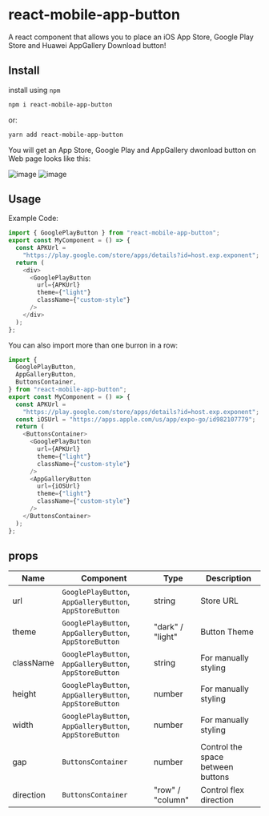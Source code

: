 # react-mobile-app-button

A react component that allows you to place an iOS App Store, Google Play Store and Huawei AppGallery Download button!

## Install

install using `npm`

```bash
npm i react-mobile-app-button
```

or:

```bash
yarn add react-mobile-app-button
```

You will get an App Store, Google Play and AppGallery dwonload button on Web page looks like this:

![image](https://user-images.githubusercontent.com/58111243/226064773-ee6d7ce3-e3cf-4a37-95d6-5e6db6c916c3.png)
![image](https://user-images.githubusercontent.com/58111243/226064822-65a6cf71-32fe-4298-b4ca-6f624f82dddf.png)

## Usage

Example Code:

```js
import { GooglePlayButton } from "react-mobile-app-button";
export const MyComponent = () => {
  const APKUrl =
    "https://play.google.com/store/apps/details?id=host.exp.exponent";
  return (
    <div>
      <GooglePlayButton
        url={APKUrl}
        theme={"light"}
        className={"custom-style"}
      />
    </div>
  );
};
```

You can also import more than one burron in a row:

```js
import {
  GooglePlayButton,
  AppGalleryButton,
  ButtonsContainer,
} from "react-mobile-app-button";
export const MyComponent = () => {
  const APKUrl =
    "https://play.google.com/store/apps/details?id=host.exp.exponent";
  const iOSUrl = "https://apps.apple.com/us/app/expo-go/id982107779";
  return (
    <ButtonsContainer>
      <GooglePlayButton
        url={APKUrl}
        theme={"light"}
        className={"custom-style"}
      />
      <AppGalleryButton
        url={iOSUrl}
        theme={"light"}
        className={"custom-style"}
      />
    </ButtonsContainer>
  );
};
```

## props

| Name      | Component                                                | Type             | Description                       |
| --------- | -------------------------------------------------------- | ---------------- | --------------------------------- |
| url       | `GooglePlayButton`, `AppGalleryButton`, `AppStoreButton` | string           | Store URL                         |
| theme     | `GooglePlayButton`, `AppGalleryButton`, `AppStoreButton` | "dark" / "light" | Button Theme                      |
| className | `GooglePlayButton`, `AppGalleryButton`, `AppStoreButton` | string           | For manually styling              |
| height    | `GooglePlayButton`, `AppGalleryButton`, `AppStoreButton` | number           | For manually styling              |
| width     | `GooglePlayButton`, `AppGalleryButton`, `AppStoreButton` | number           | For manually styling              |
| gap       | `ButtonsContainer`                                       | number           | Control the space between buttons |
| direction | `ButtonsContainer`                                       | "row" / "column" | Control flex direction            |
